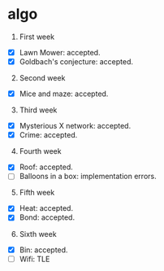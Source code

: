 algo
====

1. First week
  - [x] Lawn Mower: accepted.
  - [x] Goldbach's conjecture: accepted.

2. Second week
  - [x] Mice and maze: accepted.

3. Third week
  - [x]  Mysterious X network: accepted.
  - [x]  Crime: accepted.

4. Fourth week
  - [x] Roof: accepted.
  - [ ] Balloons in a box: implementation errors.

5. Fifth week
  - [x] Heat: accepted.
  - [x]  Bond: accepted.

6. Sixth week
  - [x] Bin: accepted.
  - [ ] Wifi: TLE
